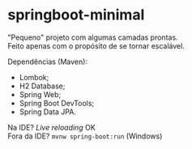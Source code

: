 # springboot-minimal

"Pequeno" projeto com algumas camadas prontas.  
Feito apenas com o propósito de se tornar escalável.

Dependências (Maven):
* Lombok;
* H2 Database;
* Spring Web;
* Spring Boot DevTools;
* Spring Data JPA.

Na IDE? _Live reloading_ OK  
Fora da IDE? ```mvnw spring-boot:run``` (Windows)
